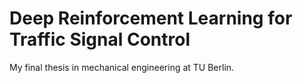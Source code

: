 # Deep Reinforcement Learning for Traffic Signal Control

My final thesis in mechanical engineering at TU Berlin.
